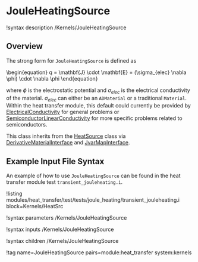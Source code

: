 # JouleHeatingSource

!syntax description /Kernels/JouleHeatingSource

## Overview

The strong form for `JouleHeatingSource` is defined as

\begin{equation}
q = \mathbf{J} \cdot \mathbf{E} = (\sigma_{elec} \nabla \phi) \cdot \nabla \phi
\end{equation}

where $\phi$ is the electrostatic potential and $\sigma_{elec}$ is the
electrical conductivity of the material. $\sigma_{elec}$ can either be an
`ADMaterial` or a traditional `Material`. Within the heat transfer module,
this default could currently be provided by
[ElectricalConductivity](ElectricalConductivity.md) for general problems or
[SemiconductorLinearConductivity](SemiconductorLinearConductivity.md) for more
specific problems related to semiconductors.

This class inherits from the [HeatSource](HeatSource.md) class via
[DerivativeMaterialInterface](DerivativeMaterialInterface.md) and
[JvarMapInterface](JvarMapInterface.md).

## Example Input File Syntax

An example of how to use `JouleHeatingSource` can be found in the
heat transfer module test `transient_jouleheating.i`.

!listing modules/heat_transfer/test/tests/joule_heating/transient_jouleheating.i block=Kernels/HeatSrc

!syntax parameters /Kernels/JouleHeatingSource

!syntax inputs /Kernels/JouleHeatingSource

!syntax children /Kernels/JouleHeatingSource

!tag name=JouleHeatingSource pairs=module:heat_transfer system:kernels
